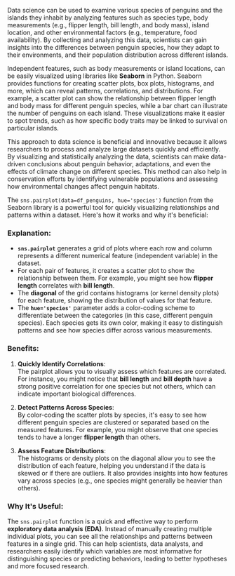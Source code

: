 

Data science can be used to examine various species of penguins and the islands they inhabit by analyzing features such as species type, body measurements (e.g., flipper length, bill length, and body mass), island location, and other environmental factors (e.g., temperature, food availability). By collecting and analyzing this data, scientists can gain insights into the differences between penguin species, how they adapt to their environments, and their population distribution across different islands.

Independent features, such as body measurements or island locations, can be easily visualized using libraries like **Seaborn** in Python. Seaborn provides functions for creating scatter plots, box plots, histograms, and more, which can reveal patterns, correlations, and distributions. For example, a scatter plot can show the relationship between flipper length and body mass for different penguin species, while a bar chart can illustrate the number of penguins on each island. These visualizations make it easier to spot trends, such as how specific body traits may be linked to survival on particular islands.

This approach to data science is beneficial and innovative because it allows researchers to process and analyze large datasets quickly and efficiently. By visualizing and statistically analyzing the data, scientists can make data-driven conclusions about penguin behavior, adaptations, and even the effects of climate change on different species. This method can also help in conservation efforts by identifying vulnerable populations and assessing how environmental changes affect penguin habitats.



The `sns.pairplot(data=df_penguins, hue='species')` function from the Seaborn library is a powerful tool for quickly visualizing relationships and patterns within a dataset. Here's how it works and why it's beneficial:

### Explanation:
- **`sns.pairplot`** generates a grid of plots where each row and column represents a different numerical feature (independent variable) in the dataset.
- For each pair of features, it creates a scatter plot to show the relationship between them. For example, you might see how **flipper length** correlates with **bill length**.
- The **diagonal** of the grid contains histograms (or kernel density plots) for each feature, showing the distribution of values for that feature.
- The **`hue='species'`** parameter adds a color-coding scheme to differentiate between the categories (in this case, different penguin species). Each species gets its own color, making it easy to distinguish patterns and see how species differ across various measurements.

### Benefits:
1. **Quickly Identify Correlations**:  
   The pairplot allows you to visually assess which features are correlated. For instance, you might notice that **bill length** and **bill depth** have a strong positive correlation for one species but not others, which can indicate important biological differences.
  
2. **Detect Patterns Across Species**:  
   By color-coding the scatter plots by species, it's easy to see how different penguin species are clustered or separated based on the measured features. For example, you might observe that one species tends to have a longer **flipper length** than others.

3. **Assess Feature Distributions**:  
   The histograms or density plots on the diagonal allow you to see the distribution of each feature, helping you understand if the data is skewed or if there are outliers. It also provides insights into how features vary across species (e.g., one species might generally be heavier than others).

### Why It's Useful:
The `sns.pairplot` function is a quick and effective way to perform **exploratory data analysis (EDA)**. Instead of manually creating multiple individual plots, you can see all the relationships and patterns between features in a single grid. This can help scientists, data analysts, and researchers easily identify which variables are most informative for distinguishing species or predicting behaviors, leading to better hypotheses and more focused research.

